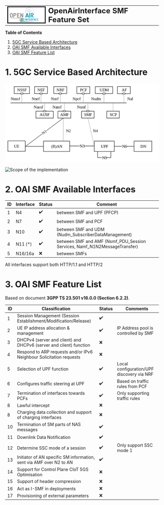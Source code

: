 <table style="border-collapse: collapse; border: none;">
  <tr style="border-collapse: collapse; border: none;">
    <td style="border-collapse: collapse; border: none;">
      <a href="http://www.openairinterface.org/">
         <img src="./images/oai_final_logo.png" alt="" border=3 height=50 width=150>
         </img>
      </a>
    </td>
    <td style="border-collapse: collapse; border: none; vertical-align: center;">
      <b><font size = "5">OpenAirInterface SMF Feature Set</font></b>
    </td>
  </tr>
</table>

**Table of Contents**

1. [5GC Service Based Architecture](#1-5gc-service-based-architecture)
2. [OAI SMF Available Interfaces](#2-oai-smf-available-interfaces)
3. [OAI SMF Feature List](#3-oai-smf-feature-list)

# 1. 5GC Service Based Architecture #

![5GC SBA](./images/5gc_sba.png)

![Scope of the implementation](images/oai_5gc_current_status.jpg)

# 2. OAI SMF Available Interfaces #

| **ID** | **Interface** | **Status**         | **Comment**                                                               |
|--------|---------------|--------------------|---------------------------------------------------------------------------|
| 1      | N4            | :heavy_check_mark: | between SMF and UPF (PFCP)                                                |
| 2      | N7            | :heavy_check_mark: | between SMF and PCF                                                       |
| 3      | N10           | :heavy_check_mark: | between SMF and UDM (Nudm_SubscriberDataManagement)                       |
| 4      | N11 (*)       | :heavy_check_mark: | between SMF and AMF (Nsmf_PDU_Session Services, Namf_N1N2MessageTransfer) |
| 5      | N16/16a       | :x:                | between SMFs                                                              |

All interfaces support both HTTP/1.1 and HTTP/2
# 3. OAI SMF Feature List #

Based on document **3GPP TS 23.501 v16.0.0 (Section 6.2.2)**.

| **ID** | **Classification**                                                  | **Status**         | **Comments**                              |
|--------|---------------------------------------------------------------------|--------------------|-------------------------------------------|
| 1      | Session Management (Session Establishment/Modification/Release)     | :heavy_check_mark: |                                           |
| 2      | UE IP address allocation & management                               | :heavy_check_mark: | IP Address pool is controlled by SMF      |
| 3      | DHCPv4 (server and client) and DHCPv6 (server and client) function  | :x:                |                                           |
| 4      | Respond to ARP requests and/or IPv6 Neighbour Solicitation requests | :x:                |                                           |
| 5      | Selection of UPF function                                           | :heavy_check_mark: | Local configuration/UPF discovery via NRF |
| 6      | Configures traffic steering at UPF                                  | :heavy_check_mark: | Based on traffic rules  from PCF          |
| 7      | Termination of interfaces towards PCFs                              | :heavy_check_mark: | Only supporting traffic rules             |
| 8      | Lawful intercept                                                    | :x:                |                                           |
| 8      | Charging data collection and support of charging interfaces         | :x:                |                                           |
| 10     | Termination of SM parts of NAS messages                             | :heavy_check_mark: |                                           |
| 11     | Downlink Data Notification                                          | :heavy_check_mark: |                                           |
| 12     | Determine SSC mode of a session                                     | :heavy_check_mark: | Only support SSC mode 1                   |
| 13     | Initiator of AN specific SM information, sent via AMF over N2 to AN | :heavy_check_mark: |                                           |
| 14     | Support for Control Plane CIoT 5GS Optimisation                     | :x:                |                                           |
| 15     | Support of header compression                                       | :x:                |                                           |
| 16     | Act as I-SMF in deployments                                         | :x:                |                                           |
| 17     | Provisioning of external parameters                                 | :x:                |                                           |
